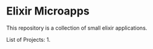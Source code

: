 # Elixir Microapps
This repository is a collection of small elixir applications.

List of Projects:
1. 